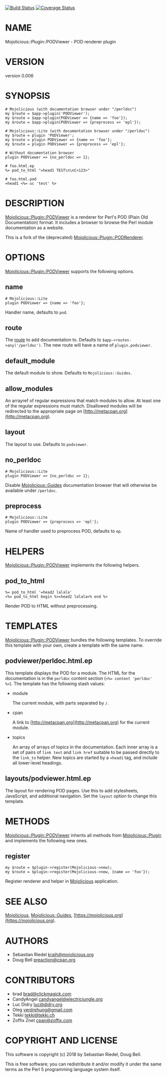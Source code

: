 [![Build Status](https://travis-ci.org/preaction/Mojolicious-Plugin-PODViewer.svg?branch=master)](https://travis-ci.org/preaction/Mojolicious-Plugin-PODViewer)
[![Coverage Status](https://coveralls.io/repos/preaction/Mojolicious-Plugin-PODViewer/badge.svg?branch=master)](https://coveralls.io/r/preaction/Mojolicious-Plugin-PODViewer?branch=master)

# NAME

Mojolicious::Plugin::PODViewer - POD renderer plugin

# VERSION

version 0.006

# SYNOPSIS

    # Mojolicious (with documentation browser under "/perldoc")
    my $route = $app->plugin('PODViewer');
    my $route = $app->plugin(PODViewer => {name => 'foo'});
    my $route = $app->plugin(PODViewer => {preprocess => 'epl'});

    # Mojolicious::Lite (with documentation browser under "/perldoc")
    my $route = plugin 'PODViewer';
    my $route = plugin PODViewer => {name => 'foo'};
    my $route = plugin PODViewer => {preprocess => 'epl'};

    # Without documentation browser
    plugin PODViewer => {no_perldoc => 1};

    # foo.html.ep
    %= pod_to_html "=head1 TEST\n\nC<123>"

    # foo.html.pod
    =head1 <%= uc 'test' %>

# DESCRIPTION

[Mojolicious::Plugin::PODViewer](https://metacpan.org/pod/Mojolicious::Plugin::PODViewer) is a renderer for Perl's POD (Plain
Old Documentation) format. It includes a browser to browse the Perl
module documentation as a website.

This is a fork of the (deprecated) [Mojolicious::Plugin::PODRenderer](https://metacpan.org/pod/Mojolicious::Plugin::PODRenderer).

# OPTIONS

[Mojolicious::Plugin::PODViewer](https://metacpan.org/pod/Mojolicious::Plugin::PODViewer) supports the following options.

## name

    # Mojolicious::Lite
    plugin PODViewer => {name => 'foo'};

Handler name, defaults to `pod`.

## route

The [route](https://metacpan.org/pod/Mojolicious::Routes::Route) to add documentation to. Defaults to
`$app->routes->any('/perldoc')`. The new route will have a name of
`plugin.podviewer`.

## default\_module

The default module to show. Defaults to `Mojolicious::Guides`.

## allow\_modules

An arrayref of regular expressions that match modules to allow. At least
one of the regular expressions must match. Disallowed modules will be
redirected to the appropriate page on [http://metacpan.org](http://metacpan.org).

## layout

The layout to use. Defaults to `podviewer`.

## no\_perldoc

    # Mojolicious::Lite
    plugin PODViewer => {no_perldoc => 1};

Disable [Mojolicious::Guides](https://metacpan.org/pod/Mojolicious::Guides) documentation browser that will otherwise be
available under `/perldoc`.

## preprocess

    # Mojolicious::Lite
    plugin PODViewer => {preprocess => 'epl'};

Name of handler used to preprocess POD, defaults to `ep`.

# HELPERS

[Mojolicious::Plugin::PODViewer](https://metacpan.org/pod/Mojolicious::Plugin::PODViewer) implements the following helpers.

## pod\_to\_html

    %= pod_to_html '=head2 lalala'
    <%= pod_to_html begin %>=head2 lalala<% end %>

Render POD to HTML without preprocessing.

# TEMPLATES

[Mojolicious::Plugin::PODViewer](https://metacpan.org/pod/Mojolicious::Plugin::PODViewer) bundles the following templates. To
override this template with your own, create a template with the same name.

## podviewer/perldoc.html.ep

This template displays the POD for a module. The HTML for the documentation
is in the `perldoc` content section (`<%= content 'perldoc' %>`).
The template has the following stash values:

- module

    The current module, with parts separated by `/`.

- cpan

    A link to [http://metacpan.org](http://metacpan.org) for the current module.

- topics

    An array of arrays of topics in the documentation. Each inner array is
    a set of pairs of `link text` and `link href` suitable to be passed
    directly to the `link_to` helper. New topics are started by a `=head1`
    tag, and include all lower-level headings.

## layouts/podviewer.html.ep

The layout for rendering POD pages. Use this to add stylesheets,
JavaScript, and additional navigation. Set the `layout` option to
change this template.

# METHODS

[Mojolicious::Plugin::PODViewer](https://metacpan.org/pod/Mojolicious::Plugin::PODViewer) inherits all methods from
[Mojolicious::Plugin](https://metacpan.org/pod/Mojolicious::Plugin) and implements the following new ones.

## register

    my $route = $plugin->register(Mojolicious->new);
    my $route = $plugin->register(Mojolicious->new, {name => 'foo'});

Register renderer and helper in [Mojolicious](https://metacpan.org/pod/Mojolicious) application.

# SEE ALSO

[Mojolicious](https://metacpan.org/pod/Mojolicious), [Mojolicious::Guides](https://metacpan.org/pod/Mojolicious::Guides), [https://mojolicious.org](https://mojolicious.org).

# AUTHORS

- Sebastian Riedel <kraih@mojolicious.org>
- Doug Bell <preaction@cpan.org>

# CONTRIBUTORS

- brad <brad@clickmagick.com>
- CandyAngel <candyangel@electricjungle.org>
- Luc Didry <luc@didry.org>
- Oleg <verdrehung@gmail.com>
- Tekki <tekki@tekki.ch>
- Zoffix Znet <cpan@zoffix.com>

# COPYRIGHT AND LICENSE

This software is copyright (c) 2018 by Sebastian Riedel, Doug Bell.

This is free software; you can redistribute it and/or modify it under
the same terms as the Perl 5 programming language system itself.

